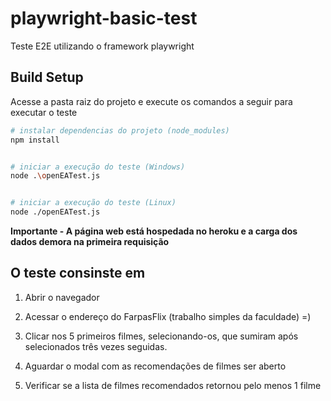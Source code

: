 # playwright-basic-test
Teste E2E utilizando o framework playwright

## Build Setup

Acesse a pasta raiz do projeto e execute os comandos a seguir para executar o teste

``` bash
# instalar dependencias do projeto (node_modules)
npm install


# iniciar a execução do teste (Windows)
node .\openEATest.js


# iniciar a execução do teste (Linux)
node ./openEATest.js
```

**Importante - A página web está hospedada no heroku e a carga dos dados demora na primeira requisição**

## O teste consinste em

1. Abrir o navegador

2. Acessar o endereço do FarpasFlix (trabalho simples da faculdade) =)

3. Clicar nos 5 primeiros filmes, selecionando-os,  que sumiram após selecionados três vezes seguidas.

4.  Aguardar o modal com as recomendações de filmes ser aberto

5.  Verificar se a lista de filmes recomendados retornou pelo menos 1 filme
